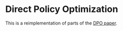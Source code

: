 # Direct Policy Optimization
This is a reimplementation of parts of the [DPO paper](https://arxiv.org/pdf/2305.18290).